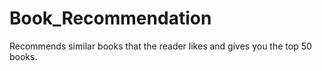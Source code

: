 # Book_Recommendation
Recommends similar books that the reader likes and gives you the top 50 books.
